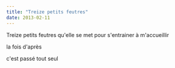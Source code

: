 ```yaml
---
title: "Treize petits feutres"
date: 2013-02-11
---
```


Treize petits feutres
qu'elle se met
pour s'entrainer à m'accueillir

la fois d'après

c'est passé tout seul
